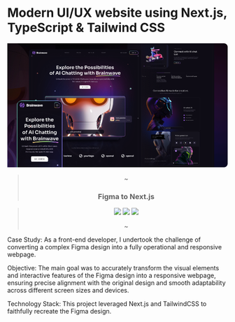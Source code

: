 # Modern UI/UX website using Next.js, TypeScript & Tailwind CSS

<div id="top"></div>

<div align="center">

 <img src="https://github.com/IamShafi/Figma-to-Next.js-typescript-tailwindcss--project_brainwave/blob/master/assets/mockup.png"/>

> ~
>
> <h3 align="center">Figma to Next.js</h3>

> <p align="center">
>   <img src="https://img.shields.io/badge/NextJS-black?style=for-the-badge&logo=next.js&logoColor=white" />
>   <img src="https://img.shields.io/badge/TailwindCSS-38B2AC?style=for-the-badge&logo=tailwind-css&logoColor=white" />
>   <img src="https://img.shields.io/badge/TypeScript-007ACC?style=for-the-badge&logo=typescript&logoColor=white" />
> </p>
> ~

</div>

 
Case Study: As a front-end developer, I undertook the challenge of converting a complex Figma design into a fully operational and responsive webpage.

Objective: The main goal was to accurately transform the visual elements and interactive features of the Figma design into a responsive webpage, ensuring precise alignment with the original design and smooth adaptability across different screen sizes and devices.

Technology Stack: This project leveraged Next.js and TailwindCSS to faithfully recreate the Figma design.
